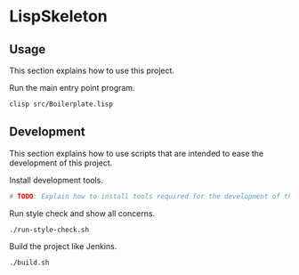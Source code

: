 # LispSkeleton

## Usage

This section explains how to use this project.

Run the main entry point program.

```sh
clisp src/Boilerplate.lisp
```


## Development

This section explains how to use scripts that are intended to ease the development of this project.

Install development tools.

```sh
# TODO: Explain how to install tools required for the development of this project.
```

Run style check and show all concerns.

```sh
./run-style-check.sh
```

Build the project like Jenkins.

```sh
./build.sh
```
